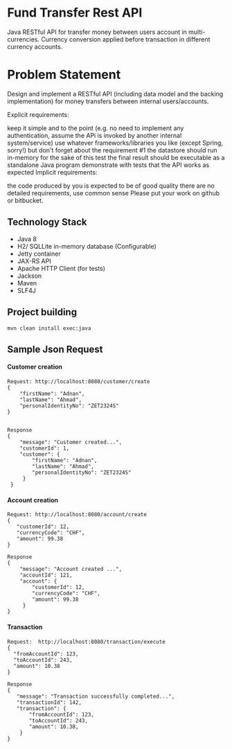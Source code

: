 
# Fund Transfer Rest API

Java RESTful API for transfer money between users account in multi-currencies. Currency conversion applied before transaction in different currency accounts.

<h1>Problem Statement</h1>

Design and implement a RESTful API (including data model and the backing implementation) for money transfers between internal users/accounts.

Explicit requirements:

keep it simple and to the point (e.g. no need to implement any authentication, assume the APi is invoked by another internal system/service)
use whatever frameworks/libraries you like (except Spring, sorry!) but don't forget about the requirement #1
the datastore should run in-memory for the sake of this test
the final result should be executable as a standalone Java program
demonstrate with tests that the API works as expected
Implicit requirements:

the code produced by you is expected to be of good quality
there are no detailed requirements, use common sense
Please put your work on github or bitbucket.

<h2>Technology Stack</h2>
 
 - Java 8
 - H2/ SQLLite in-memory database (Configurable) 
 - Jetty container
 - JAX-RS API
 - Apache HTTP Client (for tests)
 - Jackson 
 - Maven 
 - SLF4J 
 
 <h2>Project building</h2>
 
    mvn clean install exec:java
    
 <h2> Sample Json Request </h2>
 
 <h4> Customer creation</h4>
 
    Request: http://localhost:8080/customer/create
    {
        "firstName": "Adnan",
        "lastName": "Ahmad",
        "personalIdentityNo": "ZET2324S"
    }
    
    
    Response
    {
        "message": "Customer created...",
        "customerId": 1,
        "customer": {
            "firstName": "Adnan",
            "lastName": "Ahmad",
            "personalIdentityNo": "ZET2324S"
         }
     }
    
   
  <h4> Account creation </h4>
  
    Request: http://localhost:8080/account/create
    {
       "customerId": 12,
       "currencyCode": "CHF",
       "amount": 99.38
    }
    
    Response
    {
        "message": "Account created ...",
        "accountId": 121,
        "account": {
            "customerId": 12,
            "currencyCode": "CHF",
            "amount": 99.38
         }
    }
    
    
   <h4> Transaction </h4>
  
    Request:  http://localhost:8080/transaction/execute
    {
      "fromAccountId": 123,
      "toAccountId": 243,
      "amount": 10.38
    }
    
    Response
    {
       "message": "Transaction successfully completed...",
       "transactionId": 142,
       "transaction": {
           "fromAccountId": 123,
           "toAccountId": 243,
           "amount": 10.38,
        }
    }
